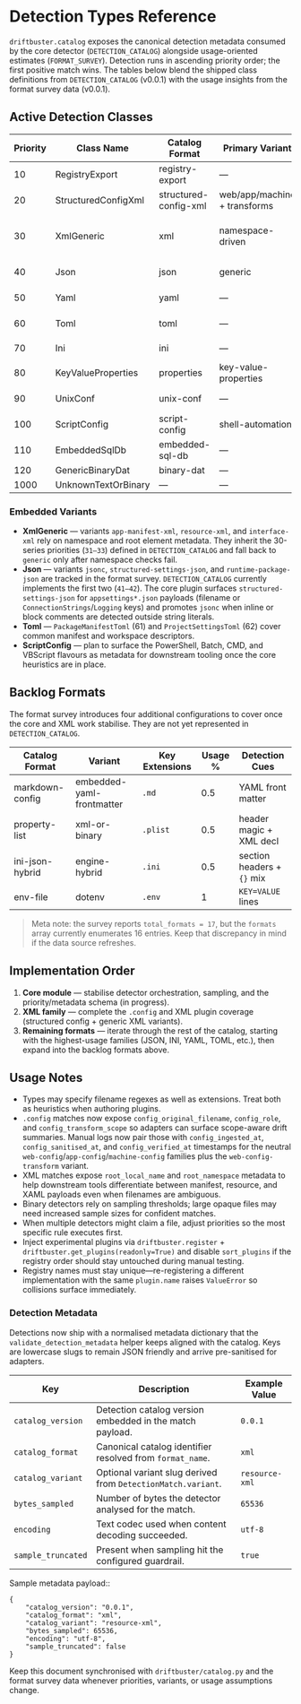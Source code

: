 # Detection Types Reference

`driftbuster.catalog` exposes the canonical detection metadata consumed by the
core detector (`DETECTION_CATALOG`) alongside usage-oriented estimates
(`FORMAT_SURVEY`). Detection runs in ascending priority order; the first
positive match wins. The tables below blend the shipped class definitions from
`DETECTION_CATALOG` (v0.0.1) with the usage insights from the format survey data
(v0.0.1).

## Active Detection Classes

| Priority | Class Name              | Catalog Format        | Primary Variant                | Key Extensions                     | Usage % | Detection Cues                |
|----------|------------------------|-----------------------|--------------------------------|------------------------------------|---------|-------------------------------|
| 10       | RegistryExport         | registry-export       | —                              | `.reg`                             | 10      | signature + prefix            |
| 20       | StructuredConfigXml    | structured-config-xml | web/app/machine + transforms   | `.config`                          | 12      | filename + section hints      |
| 30       | XmlGeneric             | xml                   | namespace-driven               | `.xml`, `.manifest`, `.resx`, `.xaml` | 14      | namespace + root metadata     |
| 40       | Json                   | json                  | generic                 | `.json`, `.jsonc`                  | 22      | bracket balance + parse       |
| 50       | Yaml                   | yaml                  | —                      | `.yml`, `.yaml`                    | 8       | key/colon indentation         |
| 60       | Toml                   | toml                  | —                      | `.toml`                            | 4       | bracketed sections + `=`      |
| 70       | Ini                    | ini                   | —                      | `.ini`, `.cfg`, `.cnf`             | 15      | section headers + `=`         |
| 80       | KeyValueProperties     | properties            | key-value-properties    | `.properties`                      | 3       | `=` / `:` pairs               |
| 90       | UnixConf               | unix-conf             | —                      | `.conf`                            | 2       | directives + `#`/`;` comments |
| 100      | ScriptConfig           | script-config         | shell-automation        | `.ps1`, `.bat`, `.cmd`, `.vbs`     | 4       | shebang/keyword scan          |
| 110      | EmbeddedSqlDb          | embedded-sql-db       | —                      | `.sqlite`, `.db`                   | 2       | page-structured signature     |
| 120      | GenericBinaryDat       | binary-dat            | —                      | `.dat`, `.bin`                     | 3       | entropy threshold             |
| 1000     | UnknownTextOrBinary    | —                     | —                      | _fallback_                         | —       | —                             |

### Embedded Variants

- **XmlGeneric** — variants `app-manifest-xml`, `resource-xml`, and `interface-xml`
  rely on namespace and root element metadata. They inherit the 30-series
  priorities (`31–33`) defined in `DETECTION_CATALOG` and fall back to
  `generic` only after namespace checks fail.
- **Json** — variants `jsonc`, `structured-settings-json`, and
  `runtime-package-json` are tracked in the format survey.
  `DETECTION_CATALOG` currently implements the first two (`41–42`). The core
  plugin surfaces `structured-settings-json` for `appsettings*.json` payloads
  (filename or `ConnectionStrings`/`Logging` keys) and promotes `jsonc` when
  inline or block comments are detected outside string literals.
- **Toml** — `PackageManifestToml` (61) and `ProjectSettingsToml` (62) cover
  common manifest and workspace descriptors.
- **ScriptConfig** — plan to surface the PowerShell, Batch, CMD, and VBScript
  flavours as metadata for downstream tooling once the core heuristics are in
  place.

## Backlog Formats

The format survey introduces four additional configurations to cover once the
core and XML work stabilise. They are not yet represented in
`DETECTION_CATALOG`.

| Catalog Format         | Variant                     | Key Extensions | Usage % | Detection Cues              |
|------------------------|-----------------------------|----------------|---------|-----------------------------|
| markdown-config        | embedded-yaml-frontmatter   | `.md`          | 0.5     | YAML front matter           |
| property-list          | xml-or-binary               | `.plist`       | 0.5     | header magic + XML decl     |
| ini-json-hybrid        | engine-hybrid               | `.ini`         | 0.5     | section headers + `{}` mix  |
| env-file               | dotenv                      | `.env`         | 1       | `KEY=VALUE` lines           |

> Meta note: the survey reports `total_formats = 17`, but the `formats` array
> currently enumerates 16 entries. Keep that discrepancy in mind if the data
> source refreshes.

## Implementation Order

1. **Core module** — stabilise detector orchestration, sampling, and the
   priority/metadata schema (in progress).
2. **XML family** — complete the `.config` and XML plugin coverage (structured
   config + generic XML variants).
3. **Remaining formats** — iterate through the rest of the catalog, starting
   with the highest-usage families (JSON, INI, YAML, TOML, etc.), then expand
   into the backlog formats above.

## Usage Notes

- Types may specify filename regexes as well as extensions. Treat both as
  heuristics when authoring plugins.
- `.config` matches now expose ``config_original_filename``,
  ``config_role``, and ``config_transform_scope`` so adapters can
  surface scope-aware drift summaries. Manual logs now pair those with
  ``config_ingested_at``, ``config_sanitised_at``, and
  ``config_verified_at`` timestamps for the neutral
  ``web-config``/``app-config``/``machine-config`` families plus the
  ``web-config-transform`` variant.
- XML matches expose ``root_local_name`` and ``root_namespace`` metadata to
  help downstream tools differentiate between manifest, resource, and XAML
  payloads even when filenames are ambiguous.
- Binary detectors rely on sampling thresholds; large opaque files may need
  increased sample sizes for confident matches.
- When multiple detectors might claim a file, adjust priorities so the most
  specific rule executes first.
- Inject experimental plugins via ``driftbuster.register`` +
  ``driftbuster.get_plugins(readonly=True)`` and disable ``sort_plugins`` if the
  registry order should stay untouched during manual testing.
- Registry names must stay unique—re-registering a different implementation
  with the same ``plugin.name`` raises ``ValueError`` so collisions surface
  immediately.

### Detection Metadata

Detections now ship with a normalised metadata dictionary that the
``validate_detection_metadata`` helper keeps aligned with the catalog. Keys are
lowercase slugs to remain JSON friendly and arrive pre-sanitised for adapters.

| Key               | Description                                                   | Example Value |
|-------------------|---------------------------------------------------------------|---------------|
| ``catalog_version`` | Detection catalog version embedded in the match payload.     | ``0.0.1``     |
| ``catalog_format``  | Canonical catalog identifier resolved from ``format_name``.   | ``xml``       |
| ``catalog_variant`` | Optional variant slug derived from ``DetectionMatch.variant``.| ``resource-xml``  |
| ``bytes_sampled``   | Number of bytes the detector analysed for the match.         | ``65536``     |
| ``encoding``        | Text codec used when content decoding succeeded.             | ``utf-8``     |
| ``sample_truncated``| Present when sampling hit the configured guardrail.          | ``true``      |

Sample metadata payload::

    {
        "catalog_version": "0.0.1",
        "catalog_format": "xml",
        "catalog_variant": "resource-xml",
        "bytes_sampled": 65536,
        "encoding": "utf-8",
        "sample_truncated": false
    }

Keep this document synchronised with `driftbuster/catalog.py` and the format
survey data whenever priorities, variants, or usage assumptions change.
